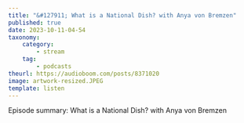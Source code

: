 ```yaml
---
title: "&#127911; What is a National Dish? with Anya von Bremzen"
published: true
date: 2023-10-11-04-54
taxonomy:
    category:
        - stream
    tag:
        - podcasts
theurl: https://audioboom.com/posts/8371020
image: artwork-resized.JPEG
template: listen
---
```


Episode summary: What is a National Dish? with Anya von Bremzen
